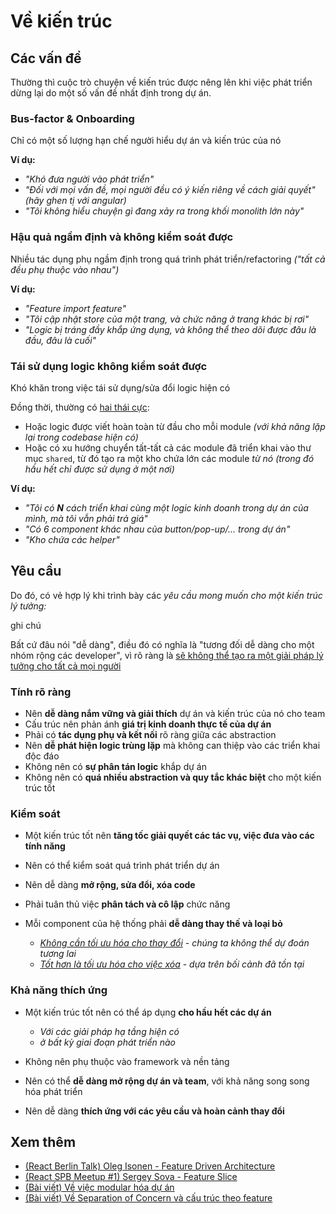 # Về kiến trúc

## Các vấn đề[​](#các-vấn-đề "Link trực tiếp đến heading")

Thường thì cuộc trò chuyện về kiến trúc được nêng lên khi việc phát triển dừng lại do một số vấn đề nhất định trong dự án.

### Bus-factor & Onboarding[​](#bus-factor--onboarding "Link trực tiếp đến heading")

Chỉ có một số lượng hạn chế người hiểu dự án và kiến trúc của nó

**Ví dụ:**

* *"Khó đưa người vào phát triển"*
* *"Đối với mọi vấn đề, mọi người đều có ý kiến riêng về cách giải quyết" (hãy ghen tị với angular)*
* *"Tôi không hiểu chuyện gì đang xảy ra trong khối monolith lớn này"*

### Hậu quả ngầm định và không kiểm soát được[​](#hậu-quả-ngầm-định-và-không-kiểm-soát-được "Link trực tiếp đến heading")

Nhiều tác dụng phụ ngầm định trong quá trình phát triển/refactoring *("tất cả đều phụ thuộc vào nhau")*

**Ví dụ:**

* *"Feature import feature"*
* *"Tôi cập nhật store của một trang, và chức năng ở trang khác bị rơi"*
* *"Logic bị tráng đầy khắp ứng dụng, và không thể theo dõi được đâu là đầu, đâu là cuối"*

### Tái sử dụng logic không kiểm soát được[​](#tái-sử-dụng-logic-không-kiểm-soát-được "Link trực tiếp đến heading")

Khó khăn trong việc tái sử dụng/sửa đổi logic hiện có

Đồng thời, thường có [hai thái cực](https://github.com/feature-sliced/documentation/discussions/14):

* Hoặc logic được viết hoàn toàn từ đầu cho mỗi module *(với khả năng lặp lại trong codebase hiện có)*
* Hoặc có xu hướng chuyển tất-tất cả các module đã triển khai vào thư mục `shared`, từ đó tạo ra một kho chứa lớn các module *từ nó (trong đó hầu hết chỉ được sử dụng ở một nơi)*

**Ví dụ:**

* *"Tôi có **N** cách triển khai cùng một logic kinh doanh trong dự án của mình, mà tôi vẫn phải trả giá"*
* *"Có 6 component khác nhau của button/pop-up/... trong dự án"*
* *"Kho chứa các helper"*

## Yêu cầu[​](#yêu-cầu "Link trực tiếp đến heading")

Do đó, có vẻ hợp lý khi trình bày các *yêu cầu mong muốn cho một kiến trúc lý tưởng:*

ghi chú

Bất cứ đâu nói "dễ dàng", điều đó có nghĩa là "tương đối dễ dàng cho một nhóm rộng các developer", vì rõ ràng là [sẽ không thể tạo ra một giải pháp lý tưởng cho tất cả mọi người](/documentation/vi/docs/about/mission.md#limitations)

### Tính rõ ràng[​](#tính-rõ-ràng "Link trực tiếp đến heading")

* Nên **dễ dàng nắm vững và giải thích** dự án và kiến trúc của nó cho team
* Cấu trúc nên phản ánh **giá trị kinh doanh thực tế của dự án**
* Phải có **tác dụng phụ và kết nối** rõ ràng giữa các abstraction
* Nên **dễ phát hiện logic trùng lặp** mà không can thiệp vào các triển khai độc đáo
* Không nên có **sự phân tán logic** khắp dự án
* Không nên có **quá nhiều abstraction và quy tắc khác biệt** cho một kiến trúc tốt

### Kiểm soát[​](#kiểm-soát "Link trực tiếp đến heading")

* Một kiến trúc tốt nên **tăng tốc giải quyết các tác vụ, việc đưa vào các tính năng**

* Nên có thể kiểm soát quá trình phát triển dự án

* Nên dễ dàng **mở rộng, sửa đổi, xóa code**

* Phải tuân thủ việc **phân tách và cô lập** chức năng

* Mỗi component của hệ thống phải **dễ dàng thay thế và loại bỏ**

  * *[Không cần tối ưu hóa cho thay đổi](https://youtu.be/BWAeYuWFHhs?t=1631) - chúng ta không thể dự đoán tương lai*
  * *[Tốt hơn là tối ưu hóa cho việc xóa](https://youtu.be/BWAeYuWFHhs?t=1666) - dựa trên bối cảnh đã tồn tại*

### Khả năng thích ứng[​](#khả-năng-thích-ứng "Link trực tiếp đến heading")

* Một kiến trúc tốt nên có thể áp dụng **cho hầu hết các dự án**

  * *Với các giải pháp hạ tầng hiện có*
  * *ở bất kỳ giai đoạn phát triển nào*

* Không nên phụ thuộc vào framework và nền tảng

* Nên có thể **dễ dàng mở rộng dự án và team**, với khả năng song song hóa phát triển

* Nên dễ dàng **thích ứng với các yêu cầu và hoàn cảnh thay đổi**

## Xem thêm[​](#xem-thêm "Link trực tiếp đến heading")

* [(React Berlin Talk) Oleg Isonen - Feature Driven Architecture](https://youtu.be/BWAeYuWFHhs)
* [(React SPB Meetup #1) Sergey Sova - Feature Slice](https://t.me/feature_slices)
* [(Bài viết) Về việc modular hóa dự án](https://alexmngn.medium.com/why-react-developers-should-modularize-their-applications-d26d381854c1)
* [(Bài viết) Về Separation of Concern và cấu trúc theo feature](https://ryanlanciaux.com/blog/2017/08/20/a-feature-based-approach-to-react-development/)
